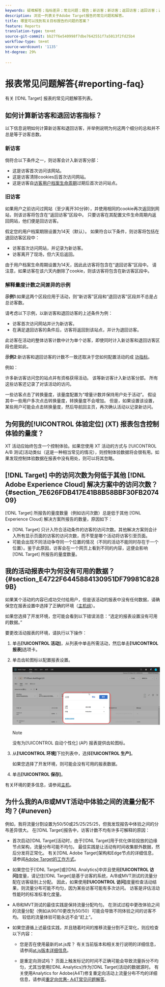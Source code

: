 ```yaml
---
keywords: 疑难解答；指标差异；常见问题；报告；新访客；新访客；返回访客；返回访客；返回访问；新访问
description: 浏览一列表关于Adobe Target报告的常见问题和解答。
title: 哪里可以找到有关目标报告的问题的答案？
feature: Reports
translation-type: tm+mt
source-git-commit: bb27f6e540998f7dbe7642551f7a5013f2fd25b4
workflow-type: tm+mt
source-wordcount: '1135'
ht-degree: 29%

---
```



# 报表常见问题解答{#reporting-faq}

有关 [!DNL Target] 报表的常见问题解答列表。

## 如何计算新访客和退回访客指标？

以下信息说明如何计算新访客和退回访客，并举例说明为何这两个细分的总和并不总是等于访客总数。

### 新访客

倘符合以下条件之一，则访客会计入新访客分部：

* 这是访客首次访问该网站。
* 这是访客清除cookies后首次访问网站。
* 这是访客自[访客用户档案生命周期](/help/c-target/c-visitor-profile/visitor-profile-lifetime.md)过期后首次访问站点。

### 旧访客

如果用户之前访问过网站（至少离开30分钟），并使用相同的cookie再次返回到网站，则该访客将包含在“返回访客”区段中。 只要访客在其配置文件生命周期内返回网站，他们便是回访访客。

假定您的用户档案期限设置为14天（默认）。 如果符合以下条件，则访客将包括在退回访客区段中：

* 访客首次访问网站，并记录为新访客。
* 访客离开了现场，但六天后返回。

由于用户档案生命周期设置为14天，因此此访客将包含在“退回访客”区段中。 请注意，如果访客在该六天内删除了cookie，则该访客将包含在新访客区段中。

### 解释量度计数之间差异的示例

**示例1**:如果这两个区段应用于活动，则“新访客”区段和“退回访客”区段并不总是占总访客数。

请考虑以下示例，以新访客和退回访客的上述条件为例：

* 访客首次访问网站并计为新访客。
* 在满足退回访客的条件后，访客将返回到该站点，并计为退回访客。

此访客在活动的整体访客计数中计为单个访客，即使同时计入新访客和退回访客区段也是如此。

**示例2**:新访客和退回访客的计数不一致还取决于您如何配置活动的成 [功指标](/help/c-activities/r-success-metrics/success-metrics.md)。

例如：

许多新访客访问您的站点并有资格获得活动。 该等新访客计入新访客分部。 所有这些访客还记录了对该活动的访问。

一些访客点击了转换量度，该量度配置为“增量计数并保持用户处于活动”。 假设其中一些用户多次点击转换量度，转换量度不会增加。 但是，如果设置该设置，某些用户可能会点击转换量度，然后导航回主页，再次确认活动以记录新访问。

## 为何我的[!UICONTROL 体验定位] (XT) 报表包含控制体验的量度？

XT 活动应始终包含一个控制体验。如果您使用 XT 活动的方式与 [!UICONTROL A/B 测试]活动类似（这是一种相当常见的情况），则控制体验数据将会很有用。如果发现控制体验数据在报表中没有用处，则可以将其忽略。

## [!DNL Target] 中的访问次数为何低于其他 [!DNL Adobe Experience Cloud] 解决方案中的访问次数？{#section_7E626FDB417E41B8B58BBF30FB207409}

[!DNL Target] 所报告的量度数量（例如访问次数）总是低于其他 [!DNL Experience Cloud] 解决方案所报告的数量，原因如下：

* [!DNL Target] 只计入符合活动条件的访客的访问次数。其他解决方案则会计入所有显示页面的访客的访问次数，而不管是哪个活动将访客引至页面。
* 可能会出现不同活动争夺同一个位置的情况（不同的活动不能同时存在于一个位置）。鉴于此原因，访客会在一个网页上看到不同的内容，这便会影响 [!DNL Target] 所报告的量度数量。

## 我的活动报表中为何没有可用的数据？{#section_E4722F6445884130951DF79981C8289B}

如果某个活动的内容已成功交付给用户，但是该活动的报表中没有任何数据，请确保您在报表设置中选择了正确的环境（[主机组](/help/administrating-target/hosts.md)）。

如果您选择了开发环境，您可能会看到以下错误消息：“选定的报表设置没有可用的数据。”

要更改活动报表的环境，请执行以下操作：

1. 单击&#x200B;**[!UICONTROL 活动]**，从列表中单击所需活动，然后单击&#x200B;**[!UICONTROL 报表]**&#x200B;选项卡。
1. 单击齿轮图标以配置报表设置。

   ![A/B 设置对话框](/help/c-reports/c-report-settings/assets/ab_settings_dialog.png)

   >[!NOTE]
   >
   >没有为[!UICONTROL 自动个性化] (AP) 报表提供齿轮图标。

1. 从&#x200B;**[!UICONTROL 环境]**&#x200B;下拉列表中，选择&#x200B;**[!UICONTROL 生产]**。

   如果您选择了开发环境，则可能会没有可用的报表数据。

1. 单击&#x200B;**[!UICONTROL 保存]**。

有关环境的更多信息，请参阅[主机](/help/administrating-target/hosts.md#concept_516BB01EBFBD4449AB03940D31AEB66E)。

## 为什么我的A/B或MVT活动中体验之间的流量分配不均？{#uneven}

例如，我将流量分割设置为50/50或25/25/25/25，但我发现报告中体验之间的分布差异很大。 在[!DNL Target]报告中，访客计数不均有许多可解释的原因：

* 首次启动[!DNL Target]活动时，由于[!DNL Target]用于优化体验投放的边缘节点架构，流量分布可能不均匀。 最佳实践是让活动有时间收集额外数据，然后分发将正常化。 有关[!DNL Adobe Target]架构和Edge节点的详细信息，请参阅[Adobe Target的工作方式](/help/c-intro/how-target-works.md)。
* 如果您位于[!DNL Target]或[!DNL Analytics]中并且使用&#x200B;**[!UICONTROL 访问]**&#x200B;度量，请记住[!DNL Target]是基于访客的系统，A/B或MVT测试的流量分配在访客级别上分配。 因此，如果使用&#x200B;**[!UICONTROL 访问]**&#x200B;度量检查活动结果，则流量分布可能不均匀，因为某些访客可能有多次访问。 访客是评估活动性能时的标准标准化度量。
* A/B和MVT测试的最佳实践是保持流量分配均匀。 在测试过程中更改体验之间的流量分配（例如从90/10更改为50/50）可能会导致不同体验之间的访客不均。 较低的流量体验可能永远不会“赶上”。
* 如果您遵循上述最佳实践，并且随着时间的推移流量分割不正常化，则应检查以下内容：

   * 您是否在使用最新的at.js库？ 有关当前版本和相关发行说明的详细信息，请参阅[at.js版本详细信息](/help/c-implementing-target/c-implementing-target-for-client-side-web/target-atjs-versions.md)。

   * 是重定向测试吗？ 页面上触发标记的时间不正确可能会导致流量拆分不均匀，尤其当使用[!DNL Analytics]作为[!DNL Target]活动的数据源时。 有关使用Analytics for Adobe(A4T)修复重定向活动上流量分布不均的详细信息，请参阅[重定向优惠- A4T常见问题解答](/help/c-integrating-target-with-mac/a4t/r-a4t-faq/a4t-faq-redirect-offers.md)。
